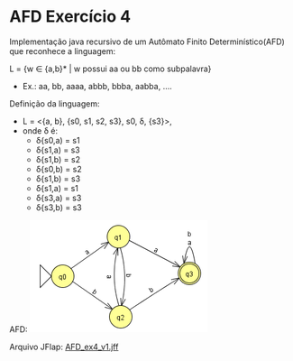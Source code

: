 # AFD Exercício 4

Implementação java recursivo de um Autômato Finito Determinístico(AFD) que reconhece a linguagem:

L = {w &isin; {a,b}* | w possui aa ou bb como subpalavra}
- Ex.: aa, bb, aaaa, abbb, bbba, aabba, .... 

Definição da linguagem:
- L = <{a, b}, {s0, s1, s2, s3}, s0, δ, {s3}>, 
- onde δ é:
    - δ{s0,a) = s1 	
	- δ{s1,a) = s3
	- δ{s1,b) = s2	
    - δ{s0,b) = s2
	- δ{s1,b) = s3
	- δ{s1,a) = s1	
    - δ{s3,a) = s3	
	- δ{s3,b) = s3	
	
AFD:
![AFD imagem](afdex4.png)

Arquivo JFlap:
[AFD_ex4_v1.jff](AFD_ex4_v1.jff)